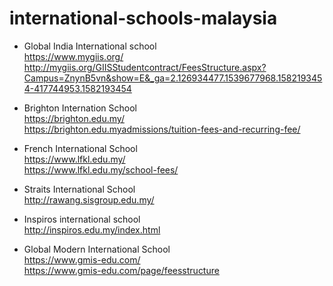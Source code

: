 # international-schools-malaysia

* Global India International school   
https://www.mygiis.org/  
http://mygiis.org/GIISStudentcontract/FeesStructure.aspx?Campus=ZnynB5vn&show=E&_ga=2.126934477.1539677968.1582193454-417744953.1582193454 

* Brighton Internation School  
https://brighton.edu.my/  
https://brighton.edu.myadmissions/tuition-fees-and-recurring-fee/  

* French International School  
https://www.lfkl.edu.my/  
https://www.lfkl.edu.my/school-fees/  

* Straits International School  
http://rawang.sisgroup.edu.my/

* Inspiros international school  
http://inspiros.edu.my/index.html

* Global Modern International School  
https://www.gmis-edu.com/  
https://www.gmis-edu.com/page/feesstructure  
